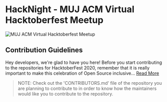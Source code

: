 # HackNight - MUJ ACM Virtual Hacktoberfest Meetup

![MUJ ACM Virtual Hacktoberfest Meetup](https://github.com/mujacm/WebDev/blob/main/Images/mujacmvirtualmeetup.jpg)

## Contribution Guidelines
Hey developers, we're glad to have you here! Before you start contributing to the repositories for HacktoberFest 2020, remember that it is really important to make this celebration of Open Source inclusive... [Read More](https://github.com/mujacm/WebDev/blob/main/CONTRIBUTIONGUIDELINES.md)

> NOTE: Check out the 'CONTRIBUTORS.md' file of the repository you are planning to contribute to in order to know how the maintainers would like you to contribute to the repository.
